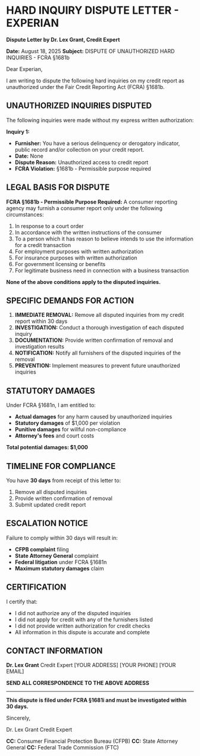 # HARD INQUIRY DISPUTE LETTER - EXPERIAN
**Dispute Letter by Dr. Lex Grant, Credit Expert**

**Date:** August 18, 2025
**Subject:** DISPUTE OF UNAUTHORIZED HARD INQUIRIES - FCRA §1681b

Dear Experian,

I am writing to dispute the following hard inquiries on my credit report as unauthorized under the Fair Credit Reporting Act (FCRA) §1681b.

## UNAUTHORIZED INQUIRIES DISPUTED

The following inquiries were made without my express written authorization:


**Inquiry 1:**
- **Furnisher:** You have a serious delinquency or derogatory indicator, public record and/or collection on your credit report.
- **Date:** None
- **Dispute Reason:** Unauthorized access to credit report
- **FCRA Violation:** §1681b - Permissible purpose required


## LEGAL BASIS FOR DISPUTE

**FCRA §1681b - Permissible Purpose Required:**
A consumer reporting agency may furnish a consumer report only under the following circumstances:
1. In response to a court order
2. In accordance with the written instructions of the consumer
3. To a person which it has reason to believe intends to use the information for a credit transaction
4. For employment purposes with written authorization
5. For insurance purposes with written authorization
6. For government licensing or benefits
7. For legitimate business need in connection with a business transaction

**None of the above conditions apply to the disputed inquiries.**

## SPECIFIC DEMANDS FOR ACTION

1. **IMMEDIATE REMOVAL:** Remove all disputed inquiries from my credit report within 30 days
2. **INVESTIGATION:** Conduct a thorough investigation of each disputed inquiry
3. **DOCUMENTATION:** Provide written confirmation of removal and investigation results
4. **NOTIFICATION:** Notify all furnishers of the disputed inquiries of the removal
5. **PREVENTION:** Implement measures to prevent future unauthorized inquiries

## STATUTORY DAMAGES

Under FCRA §1681n, I am entitled to:
- **Actual damages** for any harm caused by unauthorized inquiries
- **Statutory damages** of $1,000 per violation
- **Punitive damages** for willful non-compliance
- **Attorney's fees** and court costs

**Total potential damages: $1,000**

## TIMELINE FOR COMPLIANCE

You have **30 days** from receipt of this letter to:
1. Remove all disputed inquiries
2. Provide written confirmation of removal
3. Submit updated credit report

## ESCALATION NOTICE

Failure to comply within 30 days will result in:
- **CFPB complaint** filing
- **State Attorney General** complaint  
- **Federal litigation** under FCRA §1681n
- **Maximum statutory damages** claim

## CERTIFICATION

I certify that:
- I did not authorize any of the disputed inquiries
- I did not apply for credit with any of the furnishers listed
- I did not provide written authorization for credit checks
- All information in this dispute is accurate and complete

## CONTACT INFORMATION

**Dr. Lex Grant**
Credit Expert
[YOUR ADDRESS]
[YOUR PHONE]
[YOUR EMAIL]

**SEND ALL CORRESPONDENCE TO THE ABOVE ADDRESS**

---

**This dispute is filed under FCRA §1681i and must be investigated within 30 days.**

Sincerely,

Dr. Lex Grant
Credit Expert

**CC:** Consumer Financial Protection Bureau (CFPB)
**CC:** State Attorney General
**CC:** Federal Trade Commission (FTC)

